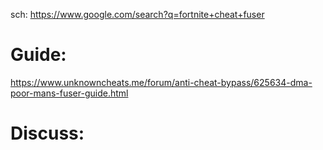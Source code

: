 sch: https://www.google.com/search?q=fortnite+cheat+fuser

# Guide:
https://www.unknowncheats.me/forum/anti-cheat-bypass/625634-dma-poor-mans-fuser-guide.html

# Discuss:

